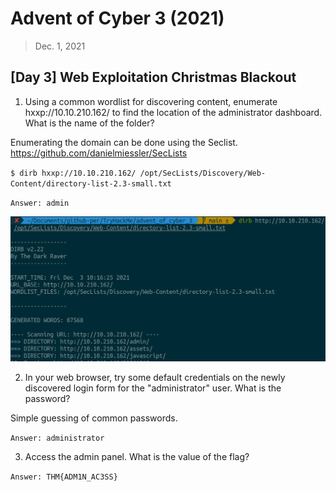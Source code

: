 # Advent of Cyber 3 (2021)

> Dec. 1, 2021

## [Day 3] Web Exploitation Christmas Blackout 

1. Using a common wordlist for discovering content, enumerate hxxp://10.10.210.162/ to find the location of the administrator dashboard. What is the name of the folder? 

Enumerating the domain can be done using the Seclist. 
https://github.com/danielmiessler/SecLists 

`$ dirb hxxp://10.10.210.162/ /opt/SecLists/Discovery/Web-Content/directory-list-2.3-small.txt`

`Answer: admin`

![](../screenshots/AOC3_day3-1.png)

2. In your web browser, try some default credentials on the newly discovered login form for the "administrator" user. What is the password?

Simple guessing of common passwords.

`Answer: administrator`

3. Access the admin panel. What is the value of the flag?

`Answer: THM{ADM1N_AC3SS}`